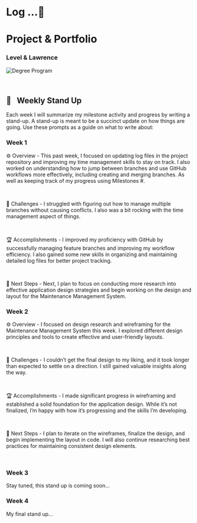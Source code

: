 # Log ...🚀

# Project & Portfolio

### Level & Lawrence

![Degree Program](https://img.shields.io/badge/degree-web%20development-blue.svg)&nbsp;

<br>

## 📢 &nbsp; Weekly Stand Up

Each week I will summarize my milestone activity and progress by writing a stand-up. A stand-up is meant to be a succinct update on how things are going. Use these prompts as a guide on what to write about:

### Week 1

⚙️ Overview - This past week, I focused on updating log files in the project repository and improving my time management skills to stay on track. I also worked on understanding how to jump between branches and use GitHub workflows more effectively, including creating and merging branches. As well as keeping track of my progress using Milestones #.

<br>

🌵 Challenges - I struggled with figuring out how to manage multiple branches without causing conflicts. I also was a bit rocking with the time management aspect of things.

<br>

🏆 Accomplishments - I improved my proficiency with GitHub by successfully managing feature branches and improving my workflow efficiency. I also gained some new skills in organizing and maintaining detailed log files for better project tracking.

<br>

🔮 Next Steps - Next, I plan to focus on conducting more research into effective application design strategies and begin working on the design and layout for the Maintenance Management System.

### Week 2

⚙️ Overview - I focused on design research and wireframing for the Maintenance Management System this week. I explored different design principles and tools to create effective and user-friendly layouts.

<br>

🌵 Challenges - I couldn’t get the final design to my liking, and it took longer than expected to settle on a direction. I still gained valuable insights along the way.

<br>

🏆 Accomplishments - I made significant progress in wireframing and established a solid foundation for the application design. While it’s not finalized, I’m happy with how it’s progressing and the skills I’m developing.

<br>

🔮 Next Steps - I plan to iterate on the wireframes, finalize the design, and begin implementing the layout in code. I will also continue researching best practices for maintaining consistent design elements.

<br>

### Week 3

Stay tuned, this stand up is coming soon...

### Week 4

My final stand up...

<br>
